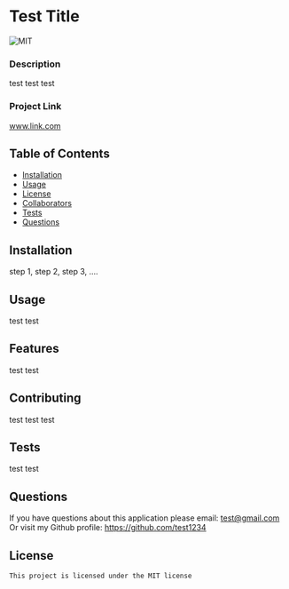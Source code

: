 # Test Title
![MIT](https://img.shields.io/badge/License-MIT-blue.svg)
### Description
test test test 

### Project Link
www.link.com

## Table of Contents
* [Installation](##Installation)
* [Usage](##Usage)
* [License](##License)
* [Collaborators](##Contributing)
* [Tests](##Test)
* [Questions](##Questions)

## Installation
step 1, step 2, step 3, .... 

## Usage
test test 

## Features
test test 

## Contributing
test test test 

## Tests
test test 

## Questions
If you have questions about this application please email: test@gmail.com
Or visit my Github profile: https://github.com/test1234

## License

    This project is licensed under the MIT license